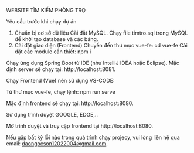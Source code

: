 WEBSITE TÌM KIẾM PHÒNG TRỌ


Yêu cầu trước khi chạy dự án
1. Chuẩn bị cơ sở dữ liệu
Cài đặt MySQL.
Chạy file timtro.sql trong MySQL để khởi tạo database và các bảng.
2. Cài đặt giao diện (Frontend)
Chuyển đến thư mục vue-fe:
cd vue-fe
Cài đặt các module cần thiết: 
npm i

Chạy ứng dụng Spring Boot từ IDE (như IntelliJ IDEA hoặc Eclipse).
Mặc định server sẽ chạy tại: http://localhost:8081.

Chạy Frontend (Vue) nên sử dụng VS-CODE:

Từ thư mục vue-fe, chạy lệnh:
npm run serve
  
Mặc định frontend sẽ chạy tại: http://localhost:8080.
  
Sử dụng trình duyệt GOOGLE, EDGE,..
  
Mở trình duyệt và truy cập frontend tại http://localhost:8080.

Nếu gặp bất kỳ lỗi nào trong quá trình chạy projecy, vui lòng liên hệ qua email: daongocson12022004@gmail.com.
  
